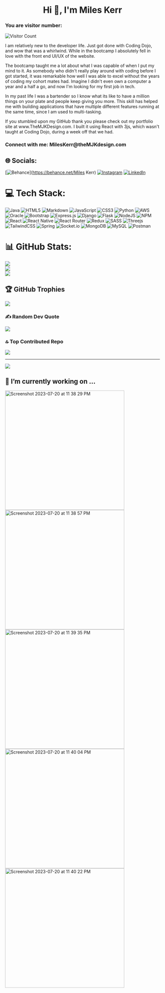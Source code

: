 <h1 align="center">Hi 👋, I'm Miles Kerr</h1>
<h3>You are visitor number:</h3>

![Visitor Count](https://profile-counter.glitch.me/{MJ-Kerr}/count.svg)


<p>  
I am relatively new to the developer life. Just got done with Coding Dojo, and wow that was a whirlwind. While in the bootcamp I absolutely fell in love with the front end UI/UX of the website.
</p>
<p>
 The bootcamp taught me a lot about what I was capable of when I put my  mind to it. As somebody who didn't really play around with coding before I got started, it was remarkable how well I was able to excel without the years of coding my cohort mates had. Imagine I didn't even own a computer a year and a half a go, and now I'm looking for my first job in tech.
</p>
<p>
In my past life I was a bartender so I know what its like to have a million things on your plate and people keep giving you more. This skill has helped me with building applications that have multiple different features running at the same time, since I am used to multi-tasking.
</p>
<p>
If you stumbled upon my GitHub thank you please check out my portfolio site at www.TheMJKDesign.com. I built it using React with 3js, which wasn't taught at Coding Dojo, during a week off that we had.
</p>


<h3 align="left">Connect with me: MilesKerr@theMJKdesign.com</h3>

## 🌐 Socials:
[![Behance](https://img.shields.io/badge/Behance-1769ff?logo=behance&logoColor=white)](https://behance.net/Miles Kerr) [![Instagram](https://img.shields.io/badge/Instagram-%23E4405F.svg?logo=Instagram&logoColor=white)](https://instagram.com/@the_mjk_design) [![LinkedIn](https://img.shields.io/badge/LinkedIn-%230077B5.svg?logo=linkedin&logoColor=white)](https://linkedin.com/in/www.linkedin.com/in/miles-kerr) 

# 💻 Tech Stack:
![Java](https://img.shields.io/badge/java-%23ED8B00.svg?style=for-the-badge&logo=java&logoColor=white) ![HTML5](https://img.shields.io/badge/html5-%23E34F26.svg?style=for-the-badge&logo=html5&logoColor=white) ![Markdown](https://img.shields.io/badge/markdown-%23000000.svg?style=for-the-badge&logo=markdown&logoColor=white) ![JavaScript](https://img.shields.io/badge/javascript-%23323330.svg?style=for-the-badge&logo=javascript&logoColor=%23F7DF1E) ![CSS3](https://img.shields.io/badge/css3-%231572B6.svg?style=for-the-badge&logo=css3&logoColor=white) ![Python](https://img.shields.io/badge/python-3670A0?style=for-the-badge&logo=python&logoColor=ffdd54) ![AWS](https://img.shields.io/badge/AWS-%23FF9900.svg?style=for-the-badge&logo=amazon-aws&logoColor=white) ![Oracle](https://img.shields.io/badge/Oracle-F80000?style=for-the-badge&logo=oracle&logoColor=white) ![Bootstrap](https://img.shields.io/badge/bootstrap-%23563D7C.svg?style=for-the-badge&logo=bootstrap&logoColor=white) ![Express.js](https://img.shields.io/badge/express.js-%23404d59.svg?style=for-the-badge&logo=express&logoColor=%2361DAFB) ![Django](https://img.shields.io/badge/django-%23092E20.svg?style=for-the-badge&logo=django&logoColor=white) ![Flask](https://img.shields.io/badge/flask-%23000.svg?style=for-the-badge&logo=flask&logoColor=white) ![NodeJS](https://img.shields.io/badge/node.js-6DA55F?style=for-the-badge&logo=node.js&logoColor=white) ![NPM](https://img.shields.io/badge/NPM-%23000000.svg?style=for-the-badge&logo=npm&logoColor=white) ![React](https://img.shields.io/badge/react-%2320232a.svg?style=for-the-badge&logo=react&logoColor=%2361DAFB) ![React Native](https://img.shields.io/badge/react_native-%2320232a.svg?style=for-the-badge&logo=react&logoColor=%2361DAFB) ![React Router](https://img.shields.io/badge/React_Router-CA4245?style=for-the-badge&logo=react-router&logoColor=white) ![Redux](https://img.shields.io/badge/redux-%23593d88.svg?style=for-the-badge&logo=redux&logoColor=white) ![SASS](https://img.shields.io/badge/SASS-hotpink.svg?style=for-the-badge&logo=SASS&logoColor=white) ![Threejs](https://img.shields.io/badge/threejs-black?style=for-the-badge&logo=three.js&logoColor=white) ![TailwindCSS](https://img.shields.io/badge/tailwindcss-%2338B2AC.svg?style=for-the-badge&logo=tailwind-css&logoColor=white) ![Spring](https://img.shields.io/badge/spring-%236DB33F.svg?style=for-the-badge&logo=spring&logoColor=white) ![Socket.io](https://img.shields.io/badge/Socket.io-black?style=for-the-badge&logo=socket.io&badgeColor=010101) ![MongoDB](https://img.shields.io/badge/MongoDB-%234ea94b.svg?style=for-the-badge&logo=mongodb&logoColor=white) ![MySQL](https://img.shields.io/badge/mysql-%2300f.svg?style=for-the-badge&logo=mysql&logoColor=white) ![Postman](https://img.shields.io/badge/Postman-FF6C37?style=for-the-badge&logo=postman&logoColor=white)
# 📊 GitHub Stats:
![](https://github-readme-stats.vercel.app/api?username=MJ-Kerr&theme=radical&hide_border=false&include_all_commits=false&count_private=true)<br/>
![](https://github-readme-streak-stats.herokuapp.com/?user=MJ-Kerr&theme=radical&hide_border=false)<br/>
![](https://github-readme-stats.vercel.app/api/top-langs/?username=MJ-Kerr&theme=radical&hide_border=false&include_all_commits=false&count_private=true&layout=compact)

## 🏆 GitHub Trophies
![](https://github-profile-trophy.vercel.app/?username=MJ-Kerr&theme=gitdimmed&no-frame=true&no-bg=true&margin-w=4)

### ✍️ Random Dev Quote
![](https://quotes-github-readme.vercel.app/api?type=vetical&theme=radical)

### 🔝 Top Contributed Repo
![](https://github-contributor-stats.vercel.app/api?username=MJ-Kerr&limit=5&theme=radical&combine_all_yearly_contributions=true)

---
[![](https://visitcount.itsvg.in/api?id=MJ-Kerr&icon=2&color=6)](https://visitcount.itsvg.in)

<!-- Proudly created with GPRM ( https://gprm.itsvg.in ) -->

## 🔭 I’m currently working on ... 
<img width="388" alt="Screenshot 2023-07-20 at 11 38 29 PM" src="https://github.com/MJ-Kerr/MJ-Kerr/assets/118866269/cf8ded57-2085-459c-ac35-d9dd6405b9d7">
<img width="388" alt="Screenshot 2023-07-20 at 11 38 57 PM" src="https://github.com/MJ-Kerr/MJ-Kerr/assets/118866269/1c78c16b-bc0c-4655-abad-8cf6ca2d8210">
<img width="388" alt="Screenshot 2023-07-20 at 11 39 35 PM" src="https://github.com/MJ-Kerr/MJ-Kerr/assets/118866269/a07307f3-7f20-4f76-97b8-55ce9f4ba6e9">
<img width="388" alt="Screenshot 2023-07-20 at 11 40 04 PM" src="https://github.com/MJ-Kerr/MJ-Kerr/assets/118866269/e3ff9043-dd7e-4334-aa9b-ca7f779a40c7">
<img width="388" alt="Screenshot 2023-07-20 at 11 40 22 PM" src="https://github.com/MJ-Kerr/MJ-Kerr/assets/118866269/7cc6830e-11d4-4f6c-b523-04103055f030">

